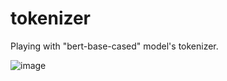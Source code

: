 # tokenizer
Playing with "bert-base-cased" model's tokenizer.

![image](https://github.com/user-attachments/assets/43e207af-3f33-4137-9d82-2ac6292aa589)
